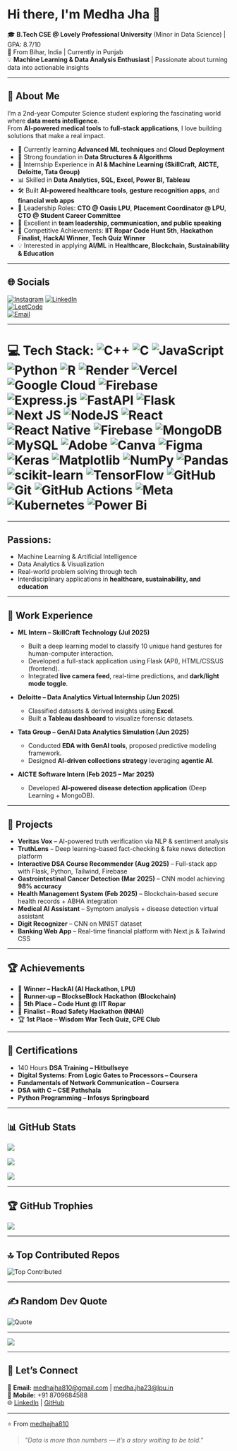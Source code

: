 # Hi there, I'm Medha Jha 👋  

🎓 **B.Tech CSE @ Lovely Professional University** (Minor in Data Science) | GPA: 8.7/10  
📍 From Bihar, India | Currently in Punjab  
💡 **Machine Learning & Data Analysis Enthusiast** | Passionate about turning data into actionable insights  

---

## 🌟 About Me  
I’m a 2nd-year Computer Science student exploring the fascinating world where **data meets intelligence**.  
From **AI-powered medical tools** to **full-stack applications**, I love building solutions that make a real impact.  

- 🌱 Currently learning **Advanced ML techniques** and **Cloud Deployment**  
- 🧠 Strong foundation in **Data Structures & Algorithms**  
- 💼 Internship Experience in **AI & Machine Learning (SkillCraft, AICTE, Deloitte, Tata Group)**  
- 📊 Skilled in **Data Analytics, SQL, Excel, Power BI, Tableau**  
- 🛠 Built **AI-powered healthcare tools**, **gesture recognition apps**, and **financial web apps**  
- 🏫 Leadership Roles: **CTO @ Oasis LPU**, **Placement Coordinator @ LPU**, **CTO @ Student Career Committee**  
- 🎤 Excellent in **team leadership, communication, and public speaking**  
- 🎯 Competitive Achievements: **IIT Ropar Code Hunt 5th**, **Hackathon Finalist**, **HackAI Winner**, **Tech Quiz Winner**  
- 💡 Interested in applying **AI/ML** in **Healthcare, Blockchain, Sustainability & Education**  

---

## 🌐 Socials  
[![Instagram](https://img.shields.io/badge/Instagram-%23E4405F.svg?logo=Instagram&logoColor=white)](https://www.instagram.com/medha_jha08/) 
[![LinkedIn](https://img.shields.io/badge/LinkedIn-%230077B5.svg?logo=linkedin&logoColor=white)](https://www.linkedin.com/in/medha-jha810/)  
[![LeetCode](https://img.shields.io/badge/LeetCode-FFA116?style=for-the-badge&logo=leetcode&logoColor=white)](https://leetcode.com/u/Medhajha810/)  
[![Email](https://img.shields.io/badge/Email-D14836?logo=gmail&logoColor=white)](mailto:medhajha810@gmail.com)  

---

# 💻 Tech Stack: ![C++](https://img.shields.io/badge/c++-%2300599C.svg?style=for-the-badge&logo=c%2B%2B&logoColor=white) ![C](https://img.shields.io/badge/c-%2300599C.svg?style=for-the-badge&logo=c&logoColor=white) ![JavaScript](https://img.shields.io/badge/javascript-%23323330.svg?style=for-the-badge&logo=javascript&logoColor=%23F7DF1E) ![Python](https://img.shields.io/badge/python-3670A0?style=for-the-badge&logo=python&logoColor=ffdd54) ![R](https://img.shields.io/badge/r-%23276DC3.svg?style=for-the-badge&logo=r&logoColor=white) ![Render](https://img.shields.io/badge/Render-%46E3B7.svg?style=for-the-badge&logo=render&logoColor=white) ![Vercel](https://img.shields.io/badge/vercel-%23000000.svg?style=for-the-badge&logo=vercel&logoColor=white) ![Google Cloud](https://img.shields.io/badge/GoogleCloud-%234285F4.svg?style=for-the-badge&logo=google-cloud&logoColor=white) ![Firebase](https://img.shields.io/badge/firebase-%23039BE5.svg?style=for-the-badge&logo=firebase) ![Express.js](https://img.shields.io/badge/express.js-%23404d59.svg?style=for-the-badge&logo=express&logoColor=%2361DAFB) ![FastAPI](https://img.shields.io/badge/FastAPI-005571?style=for-the-badge&logo=fastapi) ![Flask](https://img.shields.io/badge/flask-%23000.svg?style=for-the-badge&logo=flask&logoColor=white) ![Next JS](https://img.shields.io/badge/Next-black?style=for-the-badge&logo=next.js&logoColor=white) ![NodeJS](https://img.shields.io/badge/node.js-6DA55F?style=for-the-badge&logo=node.js&logoColor=white) ![React](https://img.shields.io/badge/react-%2320232a.svg?style=for-the-badge&logo=react&logoColor=%2361DAFB) ![React Native](https://img.shields.io/badge/react_native-%2320232a.svg?style=for-the-badge&logo=react&logoColor=%2361DAFB) ![Firebase](https://img.shields.io/badge/firebase-a08021?style=for-the-badge&logo=firebase&logoColor=ffcd34) ![MongoDB](https://img.shields.io/badge/MongoDB-%234ea94b.svg?style=for-the-badge&logo=mongodb&logoColor=white) ![MySQL](https://img.shields.io/badge/mysql-4479A1.svg?style=for-the-badge&logo=mysql&logoColor=white) ![Adobe](https://img.shields.io/badge/adobe-%23FF0000.svg?style=for-the-badge&logo=adobe&logoColor=white) ![Canva](https://img.shields.io/badge/Canva-%2300C4CC.svg?style=for-the-badge&logo=Canva&logoColor=white) ![Figma](https://img.shields.io/badge/figma-%23F24E1E.svg?style=for-the-badge&logo=figma&logoColor=white) ![Keras](https://img.shields.io/badge/Keras-%23D00000.svg?style=for-the-badge&logo=Keras&logoColor=white) ![Matplotlib](https://img.shields.io/badge/Matplotlib-%23ffffff.svg?style=for-the-badge&logo=Matplotlib&logoColor=black) ![NumPy](https://img.shields.io/badge/numpy-%23013243.svg?style=for-the-badge&logo=numpy&logoColor=white) ![Pandas](https://img.shields.io/badge/pandas-%23150458.svg?style=for-the-badge&logo=pandas&logoColor=white) ![scikit-learn](https://img.shields.io/badge/scikit--learn-%23F7931E.svg?style=for-the-badge&logo=scikit-learn&logoColor=white) ![TensorFlow](https://img.shields.io/badge/TensorFlow-%23FF6F00.svg?style=for-the-badge&logo=TensorFlow&logoColor=white) ![GitHub](https://img.shields.io/badge/github-%23121011.svg?style=for-the-badge&logo=github&logoColor=white) ![Git](https://img.shields.io/badge/git-%23F05033.svg?style=for-the-badge&logo=git&logoColor=white) ![GitHub Actions](https://img.shields.io/badge/github%20actions-%232671E5.svg?style=for-the-badge&logo=githubactions&logoColor=white) ![Meta](https://img.shields.io/badge/Meta-%230467DF.svg?style=for-the-badge&logo=Meta&logoColor=white) ![Kubernetes](https://img.shields.io/badge/kubernetes-%23326ce5.svg?style=for-the-badge&logo=kubernetes&logoColor=white) ![Power Bi](https://img.shields.io/badge/power_bi-F2C811?style=for-the-badge&logo=powerbi&logoColor=black)

---
## **Passions:**  
- Machine Learning & Artificial Intelligence  
- Data Analytics & Visualization  
- Real-world problem solving through tech  
- Interdisciplinary applications in **healthcare, sustainability, and education**

---


## 💼 Work Experience  
- **ML Intern – SkillCraft Technology (Jul 2025)**  
  - Built a deep learning model to classify 10 unique hand gestures for human-computer interaction.  
  - Developed a full-stack application using Flask (API), HTML/CSS/JS (frontend).  
  - Integrated **live camera feed**, real-time predictions, and **dark/light mode toggle**.  

- **Deloitte – Data Analytics Virtual Internship (Jun 2025)**  
  - Classified datasets & derived insights using **Excel**.  
  - Built a **Tableau dashboard** to visualize forensic datasets.  

- **Tata Group – GenAI Data Analytics Simulation (Jun 2025)**  
  - Conducted **EDA with GenAI tools**, proposed predictive modeling framework.  
  - Designed **AI-driven collections strategy** leveraging **agentic AI**.  

- **AICTE Software Intern (Feb 2025 – Mar 2025)**  
  - Developed **AI-powered disease detection application** (Deep Learning + MongoDB).  

---

## 🚀 Projects  
- **Veritas Vox** – AI-powered truth verification via NLP & sentiment analysis  
- **TruthLens** – Deep learning–based fact-checking & fake news detection platform  
- **Interactive DSA Course Recommender (Aug 2025)** – Full-stack app with Flask, Python, Tailwind, Firebase  
- **Gastrointestinal Cancer Detection (Mar 2025)** – CNN model achieving **98% accuracy**  
- **Health Management System (Feb 2025)** – Blockchain-based secure health records + ABHA integration  
- **Medical AI Assistant** – Symptom analysis + disease detection virtual assistant  
- **Digit Recognizer** – CNN on MNIST dataset  
- **Banking Web App** – Real-time financial platform with Next.js & Tailwind CSS  

---

## 🏆 Achievements  
- 🥇 **Winner – HackAI (AI Hackathon, LPU)**  
- 🥈 **Runner-up – BlockseBlock Hackathon (Blockchain)**  
- 🏅 **5th Place – Code Hunt @ IIT Ropar**  
- 🎯 **Finalist – Road Safety Hackathon (NHAI)**  
- 🏆 **1st Place – Wisdom War Tech Quiz, CPE Club**  

---

## 📜 Certifications  
- 140 Hours **DSA Training – Hitbullseye**  
- **Digital Systems: From Logic Gates to Processors – Coursera**  
- **Fundamentals of Network Communication – Coursera**  
- **DSA with C – CSE Pathshala**  
- **Python Programming – Infosys Springboard**  

---

## 📊 GitHub Stats  
![](https://github-readme-stats.vercel.app/api?username=medhajha810&theme=cobalt&hide_border=false&include_all_commits=false&count_private=false)<br/>  
![](https://nirzak-streak-stats.vercel.app/?user=medhajha810&theme=cobalt&hide_border=false)<br/>  
![](https://github-readme-stats.vercel.app/api/top-langs/?username=medhajha810&theme=cobalt&hide_border=false&include_all_commits=false&count_private=false&layout=compact)  

---

## 🏆 GitHub Trophies  
![](https://github-profile-trophy.vercel.app/?username=medhajha810&theme=radical&no-frame=false&no-bg=true&margin-w=4)  

---

## 🔝 Top Contributed Repos  
![Top Contributed](https://github-contributor-stats.vercel.app/api?username=medhajha810&limit=5&theme=dark&combine_all_yearly_contributions=true)  

---

## ✍️ Random Dev Quote  
![Quote](https://quotes-github-readme.vercel.app/api?type=horizontal&theme=radical)  

---

[![](https://visitcount.itsvg.in/api?id=medhajha810&icon=0&color=0)](https://visitcount.itsvg.in)  

---

## 🤝 Let’s Connect  
📧 **Email:** medhajha810@gmail.com | medha.jha23@lpu.in  
📱 **Mobile:** +91 8709684588  
🌐 [LinkedIn](https://www.linkedin.com/in/medha-jha810/) | [GitHub](https://github.com/medhajha810)  

---

⭐️ From [medhajha810](https://github.com/medhajha810)  

> _"Data is more than numbers — it’s a story waiting to be told."_
